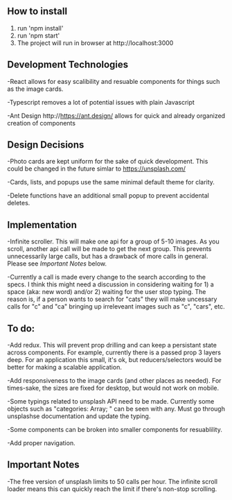 ## How to install
1) run 'npm install'
2) run 'npm start'
3) The project will run in browser at http://localhost:3000

## Development Technologies
-React allows for easy scalibility and resuable components for things such as the image cards.

-Typescript removes a lot of potential issues with plain Javascript

-Ant Design http://https://ant.design/ allows for quick and already organized creation of components


## Design Decisions
-Photo cards are kept uniform for the sake of quick development. This could be changed in the future simlar to https://unsplash.com/ 

-Cards, lists, and popups use the same minimal default theme for clarity.

-Delete functions have an additional small popup to prevent accidental deletes.


## Implementation
-Infinite scroller. This will make one api for a group of 5-10 images. As you scroll, another api call will be made to get the next group. This prevents unnecessarily large calls, but has a drawback of more calls in general. Please see *Important Notes* below.

-Currently a call is made every change to the search according to the specs. I think this might need a discussion in considering waiting for 1) a space (aka: new word) and/or 2) waiting for the user stop typing. The reason is, if a person wants to search for "cats" they will make uncessary calls for "c" and "ca" bringing up irreleveant images such as "c", "cars", etc. 


## To do:
-Add redux. This will prevent prop drilling and can keep a persistant state across components. For example, currently there is a passed prop 3 layers deep. For an application this small, it's ok, but reducers/selectors would be better for making a scalable application.

-Add responsiveness to the image cards (and other places as needed). For times-sake, the sizes are fixed for desktop, but would not work on mobile. 

-Some typings related to unsplash API need to be made. Currently some objects such as "categories: Array<any>; " can be seen with any. Must go through unsplashse documentation and update the typing.

-Some components can be broken into smaller components for resuablility.

-Add proper navigation.


## Important Notes
-The free version of unsplash limits to 50 calls per hour. The infinite scroll loader means this can quickly reach the limit if there's non-stop scrolling.
